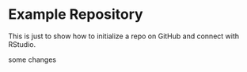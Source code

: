 # Example Repository

This is just to show how to initialize a repo on GitHub and connect with RStudio.


some changes
